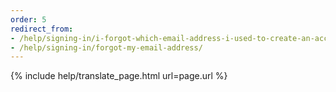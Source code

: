 ```yaml
---
order: 5
redirect_from:
- /help/signing-in/i-forgot-which-email-address-i-used-to-create-an-account/
- /help/signing-in/forgot-my-email-address/
---
```


{% include help/translate_page.html url=page.url %}
